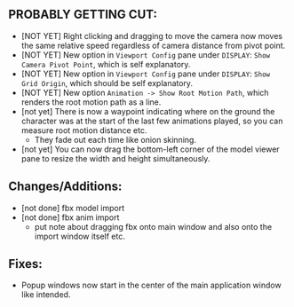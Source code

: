 ## PROBABLY GETTING CUT:
* [NOT YET] Right clicking and dragging to move the camera now moves the same relative speed regardless of camera distance from pivot point.
* [NOT YET] New option in `Viewport Config` pane under `DISPLAY`: `Show Camera Pivot Point`, which is self explanatory.
* [NOT YET] New option in `Viewport Config` pane under `DISPLAY`: `Show Grid Origin`, which should be self explanatory.
* [NOT YET] New option `Animation -> Show Root Motion Path`, which renders the root motion path as a line.
* [not yet] There is now a waypoint indicating where on the ground the character was at the start of the last few animations played, so you can measure root motion distance etc.
  * They fade out each time like onion skinning.
* [not yet] You can now drag the bottom-left corner of the model viewer pane to resize the width and height simultaneously.



## Changes/Additions:
* [not done] fbx model import
* [not done] fbx anim import
  * put note about dragging fbx onto main window and also onto the import window itself etc.

## Fixes:
* Popup windows now start in the center of the main application window like intended.